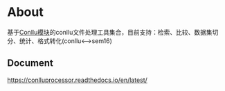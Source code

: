 # About

基于[Conllu模块](https://github.com/EmilStenstrom/conllu)的conllu文件处理工具集合，目前支持：检索、比较、数据集切分、统计、格式转化(conllu<-->sem16)

## Document
https://conlluprocessor.readthedocs.io/en/latest/

